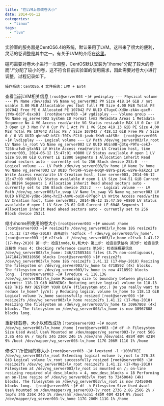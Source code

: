 ```yaml
---
title: "在LVM上修改卷大小"
date: 2014-06-12
categories: 
  - "linux"
tags: 
  - "lvm"
---
```


实验室的服务器是CentOS6.4的系统，默认采用了LVM。这带来了很大的便利，灵活的卷调整是其中之一。有关于LVM的介绍在[这里](https://wiki.archlinux.org/index.php/LVM_\(%E7%AE%80%E4%BD%93%E4%B8%AD%E6%96%87\) "LVM")。

碰巧需要对卷大小进行一次调整，CentOS默认安装为"/home"分配了较大的卷而"/"分配了较小的卷，这不符合目前实验室的使用需求，因此需要对卷大小进行调整，过程记录如下。

`操作系统：CentOS6.4 文件系统：LVM + Ext4`

<!--more-->

查看当前LVM相关信息 `[root@server003 ~]# pvdisplay --- Physical volume --- PV Name /dev/sda2 VG Name vg_server003 PV Size 418.14 GiB / not usable 3.00 MiB Allocatable yes (but full) PE Size 4.00 MiB Total PE 107042 Free PE 0 Allocated PE 107042 PV UUID GTugxC-XdOn-zkAv-gacM-jtWo-0dJf-OsxoD1  [root@server003 ~]# vgdisplay --- Volume group --- VG Name vg_server003 System ID Format lvm2 Metadata Areas 1 Metadata Sequence No 4 VG Access read/write VG Status resizable MAX LV 0 Cur LV 3 Open LV 3 Max PV 0 Cur PV 1 Act PV 1 VG Size 418.13 GiB PE Size 4.00 MiB Total PE 107042 Alloc PE / Size 107042 / 418.13 GiB Free PE / Size 0 / 0 VG UUID qknhd2-bSCt-70Is-FCt8-jawb-fKn9-xAfSRr  [root@server003 ~]# lvdisplay --- Logical volume --- LV Path /dev/vg_server003/lv_root LV Name lv_root VG Name vg_server003 LV UUID WUin0B-g3tq-P9To-cekJ-T266-afwO-ySxhN1 LV Write Access read/write LV Creation host, time server003, 2014-06-12 15:47:01 +0800 LV Status available # open 1 LV Size 50.00 GiB Current LE 12800 Segments 1 Allocation inherit Read ahead sectors auto - currently set to 256 Block device 253:0  --- Logical volume --- LV Path /dev/vg_server003/lv_home LV Name lv_home VG Name vg_server003 LV UUID fFPJRF-V58y-N0qV-88YG-pz9I-w2Pe-kaX2cJ LV Write Access read/write LV Creation host, time server003, 2014-06-12 15:47:08 +0800 LV Status available # open 1 LV Size 344.51 GiB Current LE 88194 Segments 1 Allocation inherit Read ahead sectors auto - currently set to 256 Block device 253:2  --- Logical volume --- LV Path /dev/vg_server003/lv_swap LV Name lv_swap VG Name vg_server003 LV UUID NTRZJO-ydBo-SbVq-hcI3-AmVU-oui0-8PTgoP LV Write Access read/write LV Creation host, time server003, 2014-06-12 15:47:50 +0800 LV Status available # open 1 LV Size 23.62 GiB Current LE 6048 Segments 1 Allocation inherit Read ahead sectors auto - currently set to 256 Block device 253:1`

缩小/home所使用的卷大小 `[root@server003 ~]# umount /home [root@server003 ~]# resize2fs /dev/vg_server003/lv_home 18G resize2fs 1.41.12 (17-May-2010) 请先运行 'e2fsck -f /dev/vg_server003/lv_home'.  [root@server003 ~]# e2fsck -f /dev/vg_server003/lv_home e2fsck 1.41.12 (17-May-2010) 第一步: 检查inode,块,和大小 第二步: 检查目录结构 第3步: 检查目录连接性 Pass 4: Checking reference counts 第5步: 检查簇概要信息 /dev/vg_server003/lv_home: 246/22585344 files (3.7% non-contiguous), 1471842/90310656 blocks [root@server003 ~]# resize2fs /dev/vg_server003/lv_home 18G resize2fs 1.41.12 (17-May-2010) Resizing the filesystem on /dev/vg_server003/lv_home to 4718592 (4k) blocks. The filesystem on /dev/vg_server003/lv_home is now 4718592 blocks long.  [root@server003 ~]# lvreduce -L 118.13G /dev/vg_server003/lv_home Rounding size to boundary between physical extents: 118.13 GiB WARNING: Reducing active logical volume to 118.13 GiB THIS MAY DESTROY YOUR DATA (filesystem etc.) Do you really want to reduce lv_home? [y/n]: y Reducing logical volume lv_home to 118.13 GiB Logical volume lv_home successfully resized [root@server003 ~]# resize2fs /dev/vg_server003/lv_home resize2fs 1.41.12 (17-May-2010) Resizing the filesystem on /dev/vg_server003/lv_home to 30967808 (4k) blocks. The filesystem on /dev/vg_server003/lv_home is now 30967808 blocks long.`

重新挂载卷，大小以修改成功 `[root@server003 ~]# mount /dev/vg_server003/lv_home /home [root@server003 ~]# df -h Filesystem Size Used Avail Use% Mounted on /dev/mapper/vg_server003-lv_root 50G 2.8G 44G 6% / tmpfs 24G 236K 24G 1% /dev/shm /dev/sda1 485M 40M 421M 9% /boot /dev/mapper/vg_server003-lv_home 117G 206M 111G 1% /home`

修改"/"所使用的卷大小 `[root@server003 ~]# lvextend -l +100%FREE /dev/vg_server003/lv_root Extending logical volume lv_root to 276.38 GiB Logical volume lv_root successfully resized [root@server003 ~]# resize2fs /dev/vg_server003/lv_root resize2fs 1.41.12 (17-May-2010) Filesystem at /dev/vg_server003/lv_root is mounted on /; on-line resizing required old desc_blocks = 4, new_desc_blocks = 18 Performing an on-line resize of /dev/vg_server003/lv_root to 72450048 (4k) blocks. The filesystem on /dev/vg_server003/lv_root is now 72450048 blocks long.  [root@server003 ~]# df -h Filesystem Size Used Avail Use% Mounted on /dev/mapper/vg_server003-lv_root 273G 2.8G 256G 2% / tmpfs 24G 236K 24G 1% /dev/shm /dev/sda1 485M 40M 421M 9% /boot /dev/mapper/vg_server003-lv_home 117G 206M 111G 1% /home`
